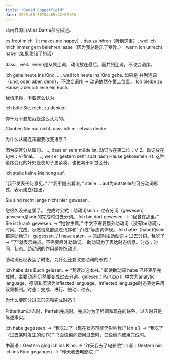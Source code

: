 ```yaml
---
title: "David Copperfield"
date: 2025-08-30T04:09:42+02:00
---
```


此内容源自Miss Dartle部分描述。

es freut mich（it makes me happy）, das zu hören（听到这事）, weil ich mich immer gern belehren lasse（因为我总是乐于受教。）, wenn ich unrecht habe（如果我错了的话）

dass、weil、wenn是从属连词，动词放在最后。而并列连词，不改变语序。

Ich gehe heute ins Kino. 
…, weil ich heute ins Kino gehe.
如果是 并列连词（und, oder, aber, denn），不改变语序 → 动词依然在第二位置。
Ich bleibe zu Hause, aber ich lese ein Buch.

我请求你，不要这么认为

Ich bitte Sie, nicht zu denken.

你千万不要想我是这么认为的。

Glauben Sie nur nicht, dass ich mir etwas denke.

为什么从属连词需要改变语序？

因为要区分从属句。..., dass er sehr müde ist. 动词放在第二位：V-2。动词放在句末：V-final。
…, weil er gestern sehr spät nach Hause gekommen ist.
这种语序变化的好处是使句子更紧凑，也更易于听觉区分。


Ich stelle keine Meinung auf.

“我不发表任何意见。” / “我不提出看法。” stelle ... auf为aufstelle的可分动词形式，表示建立/提出。

Sie sind recht lange nicht hier gewesen.

您很久没来这里了。
完成时公式：助动词sein + 过去分词（gewesen）
gewesen是sein的完成时过去分词。
Ich bin dort gewesen. → “我曾在那里。”
Sie ist krank gewesen. → “她曾生病。”
中文不需要额外助动词（没有be动词），时间、完成、状态信息都通过词序和“了/过”等虚词体现。
Ich habe（habe和sein都是助动词） gegessen. / I have eaten. → 完成时由助动词 + 过去分词。我吃了 → “了”就表示完成，不需要额外助动词。
助动词为了表达时态信息。时态：时间、状态。助动词的作用是修饰动词。

助动词已经表达了时态，为什么还要改变动词的形式？

Ich habe das Buch gelesen. → “我读过这本书。” 即使助动词 habe 已经表示完成时，主要动词 仍然要变成过去分词。gelesen：Partizip II.
中文为analytic language，德语和英语为inflected language。inflected language时态表达采用双重机制。时态：完成、进行、被动、过去。

为什么要区分过去形态和完成时态？

Präteritum过去时，Perfekt完成时。完成时为了强调和现在的联系，过去时只是陈述事实。

Ich habe gegessen. → “我吃过了（现在状态可能仍影响我）”
Ich aß. → “我吃了（过去某时发生的动作）”
书面语偏向使用过去时，口语偏向使用完成时。

书面语：Gestern ging ich ins Kino. → “昨天我去了电影院”
口语：Gestern bin ich ins Kino gegangen. → “昨天我去电影院了”
